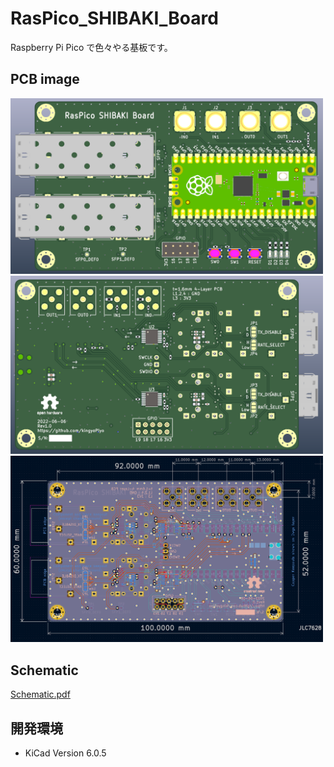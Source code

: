 # RasPico_SHIBAKI_Board
Raspberry Pi Pico で色々やる基板です。  
## PCB image
<img src="doc/pcb_top.png" width="500">  
<img src="doc/pcb_bottom.png" width="500">  
<img src="doc/pcb_size.png" width="500">  

## Schematic
[Schematic.pdf](doc/schematic.pdf "Schematic")

## 開発環境
- KiCad Version 6.0.5